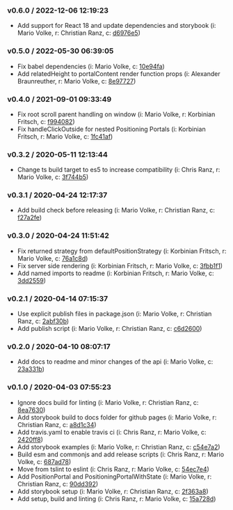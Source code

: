 
### v0.6.0 / 2022-12-06 12:19:23

- Add support for React 18 and update dependencies and storybook (i: Mario Volke, r: Christian Ranz, c: [d6976e5](https://github.com/codastic/react-positioning-portal/commit/d6976e5))

### v0.5.0 / 2022-05-30 06:39:05

- Fix babel dependencies (i: Mario Volke, c: [10e94fa](https://github.com/codastic/react-positioning-portal/commit/10e94fa))
- Add relatedHeight to portalContent render function props (i: Alexander Braunreuther, r: Mario Volke, c: [8e97727](https://github.com/codastic/react-positioning-portal/commit/8e97727))

### v0.4.0 / 2021-09-01 09:33:49

- Fix root scroll parent handling on window (i: Mario Volke, r: Korbinian Fritsch, c: [f994082](https://github.com/codastic/react-positioning-portal/commit/f994082))
- Fix handleClickOutside for nested Positioning Portals (i: Korbinian Fritsch, r: Mario Volke, c: [1fc41af](https://github.com/codastic/react-positioning-portal/commit/1fc41af))

### v0.3.2 / 2020-05-11 12:13:44

- Change ts build target to es5 to increase compatibility (i: Chris Ranz, r: Mario Volke, c: [3f744b5](https://github.com/codastic/react-positioning-portal/commit/3f744b5))

### v0.3.1 / 2020-04-24 12:17:37

- Add build check before releasing (i: Mario Volke, r: Christian Ranz, c: [f27a2fe](https://github.com/codastic/react-positioning-portal/commit/f27a2fe))

### v0.3.0 / 2020-04-24 11:51:42

- Fix returned strategy from defaultPositionStrategy (i: Korbinian Fritsch, r: Mario Volke, c: [76a1c8d](https://github.com/codastic/react-positioning-portal/commit/76a1c8d))
- Fix server side rendering (i: Korbinian Fritsch, r: Mario Volke, c: [3fbb1f1](https://github.com/codastic/react-positioning-portal/commit/3fbb1f1))
- Add named imports to readme (i: Korbinian Fritsch, r: Mario Volke, c: [3dd2559](https://github.com/codastic/react-positioning-portal/commit/3dd2559))

### v0.2.1 / 2020-04-14 07:15:37

- Use explicit publish files in package.json (i: Mario Volke, r: Christian Ranz, c: [2abf30b](https://github.com/codastic/react-positioning-portal/commit/2abf30b))
- Add publish script (i: Mario Volke, r: Christian Ranz, c: [c6d2600](https://github.com/codastic/react-positioning-portal/commit/c6d2600))

### v0.2.0 / 2020-04-10 08:07:17

- Add docs to readme and minor changes of the api (i: Mario Volke, c: [23a331b](https://github.com/codastic/react-positioning-portal/commit/23a331b))

### v0.1.0 / 2020-04-03 07:55:23

- Ignore docs build for linting (i: Mario Volke, r: Christian Ranz, c: [8ea7630](https://github.com/codastic/react-positioning-portal/commit/8ea7630))
- Add storybook build to docs folder for github pages (i: Mario Volke, r: Christian Ranz, c: [a8d1c34](https://github.com/codastic/react-positioning-portal/commit/a8d1c34))
- Add travis.yaml to enable travis ci (i: Chris Ranz, r: Mario Volke, c: [2420ff8](https://github.com/codastic/react-positioning-portal/commit/2420ff8))
- Add storybook examples (i: Mario Volke, r: Christian Ranz, c: [c54e7a2](https://github.com/codastic/react-positioning-portal/commit/c54e7a2))
- Build esm and commonjs and add release scripts (i: Chris Ranz, r: Mario Volke, c: [687ad78](https://github.com/codastic/react-positioning-portal/commit/687ad78))
- Move from tslint to eslint (i: Chris Ranz, r: Mario Volke, c: [54ec7e4](https://github.com/codastic/react-positioning-portal/commit/54ec7e4))
- Add PositionPortal and PositioningPortalWithState (i: Mario Volke, r: Christian Ranz, c: [90dd392](https://github.com/codastic/react-positioning-portal/commit/90dd392))
- Add storybook setup (i: Mario Volke, r: Christian Ranz, c: [2f363a8](https://github.com/codastic/react-positioning-portal/commit/2f363a8))
- Add setup, build and linting (i: Chris Ranz, r: Mario Volke, c: [15a728d](https://github.com/codastic/react-positioning-portal/commit/15a728d))
